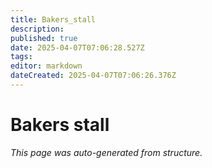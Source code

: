 ```yaml
---
title: Bakers_stall
description: 
published: true
date: 2025-04-07T07:06:28.527Z
tags: 
editor: markdown
dateCreated: 2025-04-07T07:06:26.376Z
---
```


# Bakers stall

*This page was auto-generated from structure.*